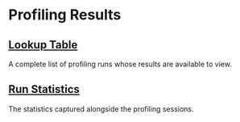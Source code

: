 # Profiling Results

## [Lookup Table](profiling_index.md)

A complete list of profiling runs whose results are available to view.

## [Run Statistics](run_statistics.md)

The statistics captured alongside the profiling sessions.
